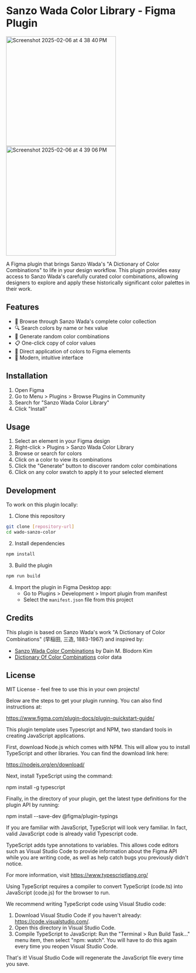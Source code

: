 # Sanzo Wada Color Library - Figma Plugin

<img width="300" alt="Screenshot 2025-02-06 at 4 38 40 PM" src="https://github.com/user-attachments/assets/5e5d8bfb-141c-4cb9-8ba2-0a6c9d7c41cc" />
<img width="300" alt="Screenshot 2025-02-06 at 4 39 06 PM" src="https://github.com/user-attachments/assets/b6f0d328-c52a-471f-b009-663407724e89" />


A Figma plugin that brings Sanzo Wada's "A Dictionary of Color Combinations" to life in your design workflow. This plugin provides easy access to Sanzo Wada's carefully curated color combinations, allowing designers to explore and apply these historically significant color palettes in their work.

## Features

- 🎨 Browse through Sanzo Wada's complete color collection
- 🔍 Search colors by name or hex value
- 🎲 Generate random color combinations
- 📋 One-click copy of color values
- 🎯 Direct application of colors to Figma elements
- 💫 Modern, intuitive interface

## Installation

1. Open Figma
2. Go to Menu > Plugins > Browse Plugins in Community
3. Search for "Sanzo Wada Color Library"
4. Click "Install"

## Usage

1. Select an element in your Figma design
2. Right-click > Plugins > Sanzo Wada Color Library
3. Browse or search for colors
4. Click on a color to view its combinations
5. Click the "Generate" button to discover random color combinations
6. Click on any color swatch to apply it to your selected element

## Development

To work on this plugin locally:

1. Clone this repository
```bash
git clone [repository-url]
cd wado-sanzo-color
```

2. Install dependencies
```bash
npm install
```

3. Build the plugin
```bash
npm run build
```

4. Import the plugin in Figma Desktop app:
   - Go to Plugins > Development > Import plugin from manifest
   - Select the `manifest.json` file from this project

## Credits

This plugin is based on Sanzo Wada's work "A Dictionary of Color Combinations" (早稲田, 三造, 1883-1967) and inspired by:

- [Sanzo Wada Color Combinations](https://sanzo-wada.dmbk.io/) by Dain M. Blodorn Kim
- [Dictionary Of Color Combinations](https://github.com/dblodorn/sanzo-wada) color data

## License

MIT License - feel free to use this in your own projects!

Below are the steps to get your plugin running. You can also find instructions at:

  https://www.figma.com/plugin-docs/plugin-quickstart-guide/

This plugin template uses Typescript and NPM, two standard tools in creating JavaScript applications.

First, download Node.js which comes with NPM. This will allow you to install TypeScript and other
libraries. You can find the download link here:

  https://nodejs.org/en/download/

Next, install TypeScript using the command:

  npm install -g typescript

Finally, in the directory of your plugin, get the latest type definitions for the plugin API by running:

  npm install --save-dev @figma/plugin-typings

If you are familiar with JavaScript, TypeScript will look very familiar. In fact, valid JavaScript code
is already valid Typescript code.

TypeScript adds type annotations to variables. This allows code editors such as Visual Studio Code
to provide information about the Figma API while you are writing code, as well as help catch bugs
you previously didn't notice.

For more information, visit https://www.typescriptlang.org/

Using TypeScript requires a compiler to convert TypeScript (code.ts) into JavaScript (code.js)
for the browser to run.

We recommend writing TypeScript code using Visual Studio code:

1. Download Visual Studio Code if you haven't already: https://code.visualstudio.com/.
2. Open this directory in Visual Studio Code.
3. Compile TypeScript to JavaScript: Run the "Terminal > Run Build Task..." menu item,
    then select "npm: watch". You will have to do this again every time
    you reopen Visual Studio Code.

That's it! Visual Studio Code will regenerate the JavaScript file every time you save.
